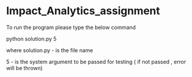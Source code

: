 # Impact_Analytics_assignment

To run the program please type the below command

python solution.py 5


where solution.py - is the file name

5 - is the system argument to be passed for testing ( if not passed , error will be thrown)
